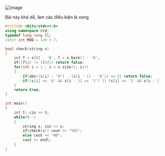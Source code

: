 ![image](https://github.com/Llam-a/Practice_Cpp/assets/115911041/328cdfe1-a768-47ce-8063-11b5c5ec7ea9)

Bài này khá dễ, làm các điều kiện là xong

```cpp
#include <bits/stdc++.h>
using namespace std;
typedef long long ll;
const int MOD = 1e9 + 7;

bool check(string s)
{
    int f = s[0] - '0', l = s.back() - '0';
    if((f%2) != (l%2)) return false;
    for(int i = 1 ; i < s.size(); i++)
    {
        if(abs((s[i] - '0') - (s[i - 1] - '0')) == 3) return false;
        if((s[i] == '8' && s[i - 1] == '2') || (s[i] == '2' && s[i - 1] == '8')) return false;
    }
    return true;
}

int main()
{
    int t; cin >> t;
    while(t--)
    {
        string s; cin >> s;
        if(check(s)) cout << "YES";
        else cout << "NO";
        cout << endl;
    }
}
```
